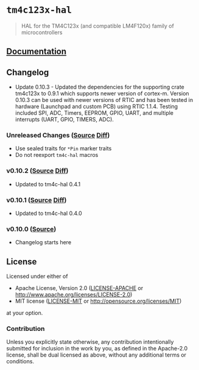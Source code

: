 # `tm4c123x-hal`

> HAL for the TM4C123x (and compatible LM4F120x) family of microcontrollers

[`embedded-hal`]: https://crates.io/crates/embedded-hal

## [Documentation](https://docs.rs/tm4c123x-hal)

## Changelog

* Update 0.10.3 - Updated the dependencies for the supporting crate tm4c123x to 
0.9.1 which supports newer version of cortex-m. Version 0.10.3 can be used with newer
versions of RTIC and has been tested in hardware (Launchpad and custom PCB) 
using RTIC 1.1.4. Testing included SPI, ADC, Timers, EEPROM, GPIO, UART, 
and multiple interrupts (UART, GPIO, TIMERS, ADC).

### Unreleased Changes ([Source](https://github.com/rust-embedded-community/tm4c-hal/tree/master/tm4c123x-hal) [Diff](https://github.com/rust-embedded-community/tm4c-hal/compare/tm4c123x-hal-0.10.3...master))

* Use sealed traits for `*Pin` marker traits
* Do not reexport `tm4c-hal` macros

### v0.10.2 ([Source](https://github.com/rust-embedded-community/tm4c-hal/tree/tm4c123x-hal-0.10.2/tm4c123x-hal) [Diff](https://github.com/rust-embedded-community/tm4c-hal/compare/tm4c123x-hal-0.10.2...tm4c123x-hal-0.10.1))

* Updated to tm4c-hal 0.4.1

### v0.10.1 ([Source](https://github.com/rust-embedded-community/tm4c-hal/tree/tm4c123x-hal-0.10.1/tm4c123x-hal) [Diff](https://github.com/rust-embedded-community/tm4c-hal/compare/tm4c123x-hal-0.10.1...tm4c123x-hal-0.10.0))

* Updated to tm4c-hal 0.4.0

### v0.10.0 ([Source](https://github.com/rust-embedded-community/tm4c-hal/tree/tm4c123x-hal-0.10.0/tm4c123x-hal))

* Changelog starts here

## License

Licensed under either of

- Apache License, Version 2.0 ([LICENSE-APACHE](../LICENSE-APACHE) or
  http://www.apache.org/licenses/LICENSE-2.0)
- MIT license ([LICENSE-MIT](../LICENSE-MIT) or http://opensource.org/licenses/MIT)

at your option.

### Contribution

Unless you explicitly state otherwise, any contribution intentionally submitted
for inclusion in the work by you, as defined in the Apache-2.0 license, shall be
dual licensed as above, without any additional terms or conditions.
